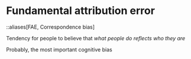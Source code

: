 # Fundamental attribution error
::aliases[FAE, Correspondence bias]

Tendency for people to believe that *what people do reflects who they are*
<!--
Допустим, я и мой коллега опоздали на работу, но о себе я, скорее всего, скажу следующее:
«Автобус пришел позже, а на дороге было много пробок». В то же время о коллеге я подумаю: «Он поздно вышел из дома» / «Он копуша» / «Он проспал \[как всегда\]». И дело здесь, конечно, касается не оправданий перед начальством, а того, как мы сами для себя объясняем ту или иную ситуацию.
-->


Probably, the most important cognitive bias